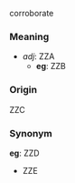 corroborate
### Meaning
+ _adj_: ZZA
	+ __eg__: ZZB

### Origin

ZZC

### Synonym

__eg__: ZZD

+ ZZE


